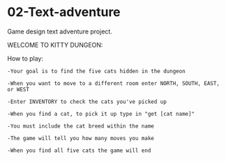 # 02-Text-adventure
Game design text adventure project.

WELCOME TO KITTY DUNGEON:

How to play:

    -Your goal is to find the five cats hidden in the dungeon

    -When you want to move to a different room enter NORTH, SOUTH, EAST, or WEST

    -Enter INVENTORY to check the cats you've picked up

    -When you find a cat, to pick it up type in "get [cat name]"

    -You must include the cat breed within the name

    -The game will tell you how many moves you make

    -When you find all five cats the game will end